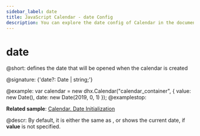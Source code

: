 ```yaml
---
sidebar_label: date
title: JavaScript Calendar - date Config
description: You can explore the date config of Calendar in the documentation of the DHTMLX JavaScript UI library. Browse developer guides and API reference, try out code examples and live demos, and download a free 30-day evaluation version of DHTMLX Suite 7.
---
```


# date

@short: defines the date that will be opened when the calendar is created

@signature: {'date?: Date | string;'}

@example:
var calendar = new dhx.Calendar("calendar_container", {
    value: new Date(),
    date: new Date(2019, 0, 1)
});
@examplestop:

**Related sample**: [Calendar. Date Initialization](https://snippet.dhtmlx.com/fyg6l65t)

@descr:
By default, it is either the same as [](calendar/api/calendar_value_config.md), or shows the current date, if **value** is not specified.

[comment]: # (@relatedapi: calendar/api/calendar_value_config.md)

[comment]: # (@related: calendar/how_to_start.md#initialize-calendar calendar/configuring.md#initialcalendardate)
